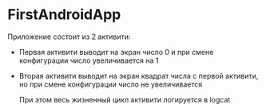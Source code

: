 # **FirstAndroidApp**
Приложение состоит из 2 активити:
- Первая активити выводит на экран число 0 и при смене 
  конфигурации число увеличивается на 1
- Вторая активити выводит на экран квадрат числа с первой
  активити, но при смене конфигурации число не увеличивается
  
  При этом весь жизненный цикл активити логируется в logcat
